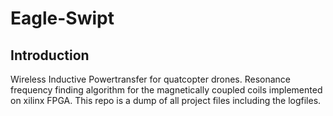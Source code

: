 # Eagle-Swipt
## Introduction
Wireless Inductive Powertransfer for quatcopter drones. 
Resonance frequency finding algorithm for the magnetically coupled coils implemented on xilinx FPGA.
This repo is a dump of all project files including the logfiles. 
